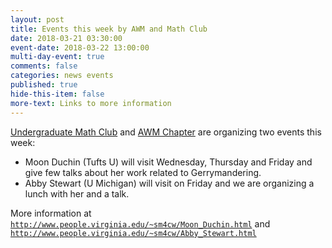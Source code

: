 ```yaml
---
layout: post
title: Events this week by AWM and Math Club
date: 2018-03-21 03:30:00
event-date: 2018-03-22 13:00:00
multi-day-event: true
comments: false
categories: news events
published: true
hide-this-item: false
more-text: Links to more information
---
```


[Undergraduate Math Club]({{site.url}}/seminars/mathclub/)
and
[AWM Chapter]({{site.url}}/awm/) 
are organizing two events this week:
- Moon Duchin (Tufts U) will visit Wednesday, Thursday and Friday and give few talks about her work related to Gerrymandering.
- Abby Stewart (U Michigan) will visit on Friday and we are organizing a lunch with her and a talk. 

<!--more-->

More information at 
[`http://www.people.virginia.edu/~sm4cw/Moon_Duchin.html`](http://www.people.virginia.edu/~sm4cw/Moon_Duchin.html)
and [`http://www.people.virginia.edu/~sm4cw/Abby_Stewart.html`](http://www.people.virginia.edu/~sm4cw/Abby_Stewart.html)